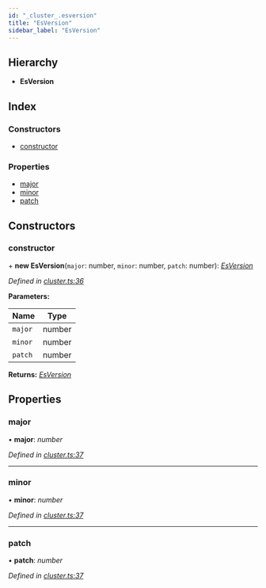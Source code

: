 ```yaml
---
id: "_cluster_.esversion"
title: "EsVersion"
sidebar_label: "EsVersion"
---
```


## Hierarchy

* **EsVersion**

## Index

### Constructors

* [constructor](_cluster_.esversion.md#constructor)

### Properties

* [major](_cluster_.esversion.md#major)
* [minor](_cluster_.esversion.md#minor)
* [patch](_cluster_.esversion.md#patch)

## Constructors

###  constructor

\+ **new EsVersion**(`major`: number, `minor`: number, `patch`: number): *[EsVersion](_cluster_.esversion.md)*

*Defined in [cluster.ts:36](https://github.com/kindritskyiMax/elasticmagic-js/blob/c9215ce/src/cluster.ts#L36)*

**Parameters:**

Name | Type |
------ | ------ |
`major` | number |
`minor` | number |
`patch` | number |

**Returns:** *[EsVersion](_cluster_.esversion.md)*

## Properties

###  major

• **major**: *number*

*Defined in [cluster.ts:37](https://github.com/kindritskyiMax/elasticmagic-js/blob/c9215ce/src/cluster.ts#L37)*

___

###  minor

• **minor**: *number*

*Defined in [cluster.ts:37](https://github.com/kindritskyiMax/elasticmagic-js/blob/c9215ce/src/cluster.ts#L37)*

___

###  patch

• **patch**: *number*

*Defined in [cluster.ts:37](https://github.com/kindritskyiMax/elasticmagic-js/blob/c9215ce/src/cluster.ts#L37)*
